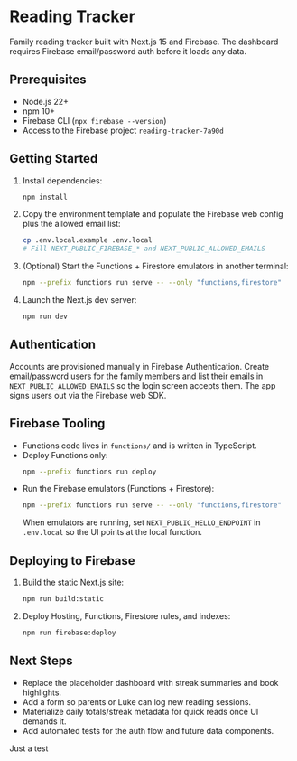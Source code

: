 # Reading Tracker

Family reading tracker built with Next.js 15 and Firebase. The dashboard requires Firebase email/password auth before it loads any data.

## Prerequisites

- Node.js 22+
- npm 10+
- Firebase CLI (`npx firebase --version`)
- Access to the Firebase project `reading-tracker-7a90d`

## Getting Started

1. Install dependencies:
   ```bash
   npm install
   ```
2. Copy the environment template and populate the Firebase web config plus the allowed email list:
   ```bash
   cp .env.local.example .env.local
   # Fill NEXT_PUBLIC_FIREBASE_* and NEXT_PUBLIC_ALLOWED_EMAILS
   ```
3. (Optional) Start the Functions + Firestore emulators in another terminal:
   ```bash
   npm --prefix functions run serve -- --only "functions,firestore"
   ```
4. Launch the Next.js dev server:
   ```bash
   npm run dev
   ```

## Authentication

Accounts are provisioned manually in Firebase Authentication. Create email/password users for the family members and list their emails in `NEXT_PUBLIC_ALLOWED_EMAILS` so the login screen accepts them. The app signs users out via the Firebase web SDK.

## Firebase Tooling

- Functions code lives in `functions/` and is written in TypeScript.
- Deploy Functions only:
  ```bash
  npm --prefix functions run deploy
  ```
- Run the Firebase emulators (Functions + Firestore):
  ```bash
  npm --prefix functions run serve -- --only "functions,firestore"
  ```
  When emulators are running, set `NEXT_PUBLIC_HELLO_ENDPOINT` in `.env.local` so the UI points at the local function.

## Deploying to Firebase

1. Build the static Next.js site:
   ```bash
   npm run build:static
   ```
2. Deploy Hosting, Functions, Firestore rules, and indexes:
   ```bash
   npm run firebase:deploy
   ```

## Next Steps

- Replace the placeholder dashboard with streak summaries and book highlights.
- Add a form so parents or Luke can log new reading sessions.
- Materialize daily totals/streak metadata for quick reads once UI demands it.
- Add automated tests for the auth flow and future data components.

Just a test
